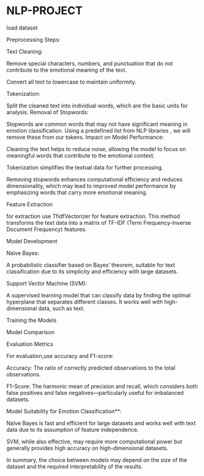 # NLP-PROJECT
load dataset

Preprocessing Steps:

Text Cleaning:

Remove special characters, numbers, and punctuation that do not contribute to the emotional meaning of the text.

Convert all text to lowercase to maintain uniformity.

Tokenization:

Split the cleaned text into individual words, which are the basic units for analysis.
Removal of Stopwords:

Stopwords are common words that may not have significant meaning in emotion classification. Using a predefined list from NLP libraries , we will remove these from our tokens.
Impact on Model Performance:

Cleaning the text helps to reduce noise, allowing the model to focus on meaningful words that contribute to the emotional context.

Tokenization simplifies the textual data for further processing.

Removing stopwords enhances computational efficiency and reduces dimensionality, which may lead to improved model performance by emphasizing words that carry more emotional meaning.

Feature Extraction

for extraction use TfidfVectorizer for feature extraction. This method transforms the text data into a matrix of TF-IDF (Term Frequency-Inverse Document Frequency) features.


Model Development

 Naive Bayes:

A probabilistic classifier based on Bayes’ theorem, suitable for text classification due to its simplicity and efficiency with large datasets.

Support Vector Machine (SVM):

A supervised learning model that can classify data by finding the optimal hyperplane that separates different classes. It works well with high-dimensional data, such as text.

Training the Models

Model Comparison

Evaluation Metrics

For evaluation,use accuracy and F1-score:

Accuracy: The ratio of correctly predicted observations to the total observations.

F1-Score: The harmonic mean of precision and recall, which considers both false positives and false negatives—particularly useful for imbalanced datasets.

Model Suitability for Emotion Classification**:

Naive Bayes is fast and efficient for large datasets and works well with text data due to its assumption of feature independence.

SVM, while also effective, may require more computational power but generally provides high accuracy on high-dimensional datasets.

In summary, the choice between models may depend on the size of the dataset and the required interpretability of the results.
